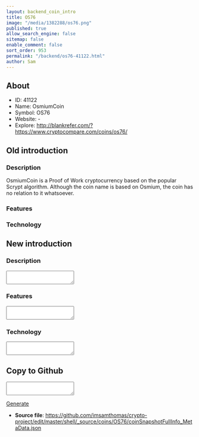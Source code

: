 ```yaml
---
layout: backend_coin_intro
title: OS76
image: "/media/1382288/os76.png"
published: true
allow_search_engine: false
sitemap: false
enable_comment: false
sort_order: 953
permalink: "/backend/os76-41122.html"
author: Sam
---
```


## About

- ID: 41122
- Name: OsmiumCoin
- Symbol: OS76
- Website: -
- Explore: http://blankrefer.com/?https://www.cryptocompare.com/coins/os76/


## Old introduction

### Description

<p>OsmiumCoin is a Proof of Work cryptocurrency based on the popular Scrypt algorithm. Although the coin name is based on Osmium, the coin has no relation to it whatsoever.</p>

### Features


### Technology




## New introduction


### Description
<textarea id="meta_description" name="description"></textarea>

### Features
<textarea id="meta_features" name="features"></textarea>

### Technology
<textarea id="meta_technology" name="technology"></textarea>


## Copy to Github

<textarea id="coinsnapshotfullinfo_metadata"></textarea>

<a href="#gen" onclick="generateMetaDatJson()">Generate</a>

- **Source file**: <a href="https://github.com/imsamthomas/crypto-project/edit/master/shell/_source/coins/OS76/coinSnapshotFullInfo_MetaData.json">https://github.com/imsamthomas/crypto-project/edit/master/shell/_source/coins/OS76/coinSnapshotFullInfo_MetaData.json</a>

